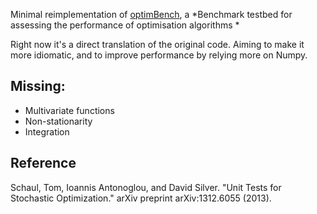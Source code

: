 Minimal reimplementation of [optimBench](https://github.com/IoannisAntonoglou/optimBench), a *Benchmark testbed for assessing the performance of optimisation algorithms
*

Right now it's a direct translation of the original code. Aiming to make it more idiomatic, 
and to improve performance by relying more on Numpy.


## Missing:

- Multivariate functions
- Non-stationarity
- Integration

## Reference
Schaul, Tom, Ioannis Antonoglou, and David Silver. "Unit Tests for Stochastic Optimization." arXiv preprint arXiv:1312.6055 (2013).